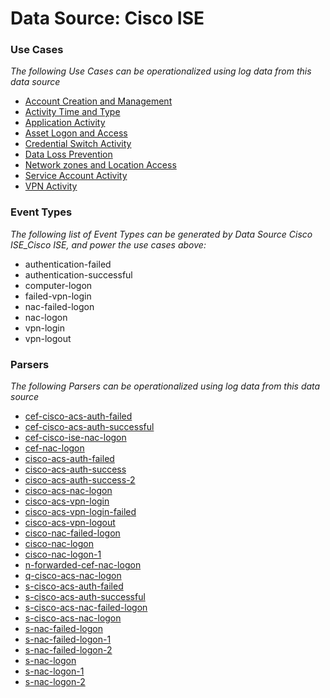 Data Source: Cisco ISE
======================

### Use Cases

_The following Use Cases can be operationalized using log data from this data source_

* [Account Creation and Management](usecase_account_creation_and_management.md)
* [Activity Time  and Type](usecase_activity_time__and_type.md)
* [Application Activity](usecase_application_activity.md)
* [Asset Logon and Access](usecase_asset_logon_and_access.md)
* [Credential Switch Activity](usecase_credential_switch_activity.md)
* [Data Loss Prevention](usecase_data_loss_prevention.md)
* [Network zones and Location Access](usecase_network_zones_and_location_access.md)
* [Service Account Activity](usecase_service_account_activity.md)
* [VPN Activity](usecase_vpn_activity.md)


### Event Types

_The following list of Event Types can be generated by Data Source Cisco ISE_Cisco ISE, and power the use cases above:_

- authentication-failed
- authentication-successful
- computer-logon
- failed-vpn-login
- nac-failed-logon
- nac-logon
- vpn-login
- vpn-logout


### Parsers

_The following Parsers can be operationalized using log data from this data source_

* [cef-cisco-acs-auth-failed](parserContent_cef-cisco-acs-auth-failed.md)
* [cef-cisco-acs-auth-successful](parserContent_cef-cisco-acs-auth-successful.md)
* [cef-cisco-ise-nac-logon](parserContent_cef-cisco-ise-nac-logon.md)
* [cef-nac-logon](parserContent_cef-nac-logon.md)
* [cisco-acs-auth-failed](parserContent_cisco-acs-auth-failed.md)
* [cisco-acs-auth-success](parserContent_cisco-acs-auth-success.md)
* [cisco-acs-auth-success-2](parserContent_cisco-acs-auth-success-2.md)
* [cisco-acs-nac-logon](parserContent_cisco-acs-nac-logon.md)
* [cisco-acs-vpn-login](parserContent_cisco-acs-vpn-login.md)
* [cisco-acs-vpn-login-failed](parserContent_cisco-acs-vpn-login-failed.md)
* [cisco-acs-vpn-logout](parserContent_cisco-acs-vpn-logout.md)
* [cisco-nac-failed-logon](parserContent_cisco-nac-failed-logon.md)
* [cisco-nac-logon](parserContent_cisco-nac-logon.md)
* [cisco-nac-logon-1](parserContent_cisco-nac-logon-1.md)
* [n-forwarded-cef-nac-logon](parserContent_n-forwarded-cef-nac-logon.md)
* [q-cisco-acs-nac-logon](parserContent_q-cisco-acs-nac-logon.md)
* [s-cisco-acs-auth-failed](parserContent_s-cisco-acs-auth-failed.md)
* [s-cisco-acs-auth-successful](parserContent_s-cisco-acs-auth-successful.md)
* [s-cisco-acs-nac-failed-logon](parserContent_s-cisco-acs-nac-failed-logon.md)
* [s-cisco-acs-nac-logon](parserContent_s-cisco-acs-nac-logon.md)
* [s-nac-failed-logon](parserContent_s-nac-failed-logon.md)
* [s-nac-failed-logon-1](parserContent_s-nac-failed-logon-1.md)
* [s-nac-failed-logon-2](parserContent_s-nac-failed-logon-2.md)
* [s-nac-logon](parserContent_s-nac-logon.md)
* [s-nac-logon-1](parserContent_s-nac-logon-1.md)
* [s-nac-logon-2](parserContent_s-nac-logon-2.md)
